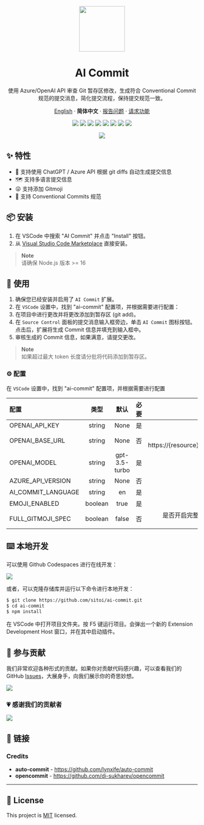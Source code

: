 <a name="readme-top"></a>

<div align="center">

<img height="120" src="https://github.com/Sitoi/ai-commit/blob/main/images/logo.png?raw=true">

<h1>AI Commit</h1>

使用 Azure/OpenAI API 审查 Git 暂存区修改，生成符合 Conventional Commit 规范的提交消息，简化提交流程，保持提交规范一致。

[English](./README.md) · **简体中文** · [报告问题][github-issues-link] · [请求功能][github-issues-link]

<!-- SHIELD GROUP -->

[![][github-contributors-shield]][github-contributors-link]
[![][github-forks-shield]][github-forks-link]
[![][github-stars-shield]][github-stars-link]
[![][github-issues-shield]][github-issues-link]
[![][vscode-marketplace-shield]][vscode-marketplace-link]
[![][total-installs-shield]][total-installs-link]
[![][avarage-rating-shield]][avarage-rating-link]
[![][github-license-shield]][github-license-link]

![](https://github.com/sitoi/ai-commit/blob/main/aicommit.gif?raw=true)

</div>

## ✨ 特性

- 🤯 支持使用 ChatGPT / Azure API 根据 git diffs 自动生成提交信息
- 🗺️ 支持多语言提交信息
- 😜 支持添加 Gitmoji
- 📝 支持 Conventional Commits 规范

## 📦 安装

1. 在 VSCode 中搜索 "AI Commit" 并点击 "Install" 按钮。
2. 从 [Visual Studio Code Marketplace](https://marketplace.visualstudio.com/items?itemName=Sitoi.ai-commit) 直接安装。

> **Note**\
> 请确保 Node.js 版本 >= 16

## 🤯 使用

1. 确保您已经安装并启用了 `AI Commit` 扩展。
2. 在 `VSCode` 设置中，找到 "ai-commit" 配置项，并根据需要进行配置：
3. 在项目中进行更改并将更改添加到暂存区 (git add)。
4. 在 `Source Control` 面板的提交消息输入框旁边，单击 `AI Commit` 图标按钮。点击后，扩展将生成 Commit 信息并填充到输入框中。
5. 审核生成的 Commit 信息，如果满意，请提交更改。

> **Note**\
> 如果超过最大 token 长度请分批将代码添加到暂存区。

### ⚙️ 配置

在 `VSCode` 设置中，找到 "ai-commit" 配置项，并根据需要进行配置

| 配置               |  类型   |     默认      | 必要 |                                        备注                                        |
| :----------------- | :-----: | :-----------: | :--: | :--------------------------------------------------------------------------------: |
| OPENAI_API_KEY     | string  |     None      |  是  |            [OpenAI 令牌](https://platform.openai.com/account/api-keys)             |
| OPENAI_BASE_URL    | string  |     None      |  否  | 如果是 Azure，使用：https://{resource}.openai.azure.com/openai/deployments/{model} |
| OPENAI_MODEL       | string  | gpt-3.5-turbo |  是  |                                    OpenAI MODEL                                    |
| AZURE_API_VERSION  | string  |     None      |  否  |                                 AZURE_API_VERSION                                  |
| AI_COMMIT_LANGUAGE | string  |      en       |  是  |                                   支持 19 种语言                                   |
| EMOJI_ENABLED      | boolean |     true      |  是  |                                   是否开启 Emoji                                   |
| FULL_GITMOJI_SPEC  | boolean |     false     |  否  |  是否开启完整的 GitEmoji 规范，参考 [https://gitmoji.dev/](https://gitmoji.dev/)   |

## ⌨️ 本地开发

可以使用 Github Codespaces 进行在线开发：

[![][github-codespace-shield]][github-codespace-link]

或者，可以克隆存储库并运行以下命令进行本地开发：

```bash
$ git clone https://github.com/sitoi/ai-commit.git
$ cd ai-commit
$ npm install
```

在 VSCode 中打开项目文件夹。按 F5 键运行项目。会弹出一个新的 Extension Development Host 窗口，并在其中启动插件。

## 🤝 参与贡献

我们非常欢迎各种形式的贡献。如果你对贡献代码感兴趣，可以查看我们的 GitHub [Issues][github-issues-link]，大展身手，向我们展示你的奇思妙想。

[![][pr-welcome-shield]][pr-welcome-link]

### 💗 感谢我们的贡献者

[![][github-contrib-shield]][github-contrib-link]

## 🔗 链接

### Credits

- **auto-commit** - <https://github.com/lynxife/auto-commit>
- **opencommit** - <https://github.com/di-sukharev/opencommit>

---

## 📝 License

This project is [MIT](./LICENSE) licensed.

<!-- LINK GROUP -->

[github-codespace-link]: https://codespaces.new/sitoi/ai-commit
[github-codespace-shield]: https://github.com/sitoi/ai-commit/blob/main/images/codespaces.png?raw=true
[github-contributors-link]: https://github.com/sitoi/ai-commit/graphs/contributors
[github-contributors-shield]: https://img.shields.io/github/contributors/sitoi/ai-commit?color=c4f042&labelColor=black&style=flat-square
[github-forks-link]: https://github.com/sitoi/ai-commit/network/members
[github-forks-shield]: https://img.shields.io/github/forks/sitoi/ai-commit?color=8ae8ff&labelColor=black&style=flat-square
[github-issues-link]: https://github.com/sitoi/ai-commit/issues
[github-issues-shield]: https://img.shields.io/github/issues/sitoi/ai-commit?color=ff80eb&labelColor=black&style=flat-square
[github-license-link]: https://github.com/sitoi/ai-commit/blob/main/LICENSE
[github-license-shield]: https://img.shields.io/github/license/sitoi/ai-commit?color=white&labelColor=black&style=flat-square
[github-stars-link]: https://github.com/sitoi/ai-commit/network/stargazers
[github-stars-shield]: https://img.shields.io/github/stars/sitoi/ai-commit?color=ffcb47&labelColor=black&style=flat-square
[pr-welcome-link]: https://github.com/sitoi/ai-commit/pulls
[pr-welcome-shield]: https://img.shields.io/badge/🤯_pr_welcome-%E2%86%92-ffcb47?labelColor=black&style=for-the-badge
[github-contrib-link]: https://github.com/sitoi/ai-commit/graphs/contributors
[github-contrib-shield]: https://contrib.rocks/image?repo=sitoi%2Fai-commit
[vscode-marketplace-link]: https://marketplace.visualstudio.com/items?itemName=Sitoi.ai-commit
[vscode-marketplace-shield]: https://img.shields.io/vscode-marketplace/v/Sitoi.ai-commit.svg?label=vscode%20marketplace&color=blue&labelColor=black&style=flat-square
[total-installs-link]: https://marketplace.visualstudio.com/items?itemName=Sitoi.ai-commit
[total-installs-shield]: https://img.shields.io/vscode-marketplace/d/Sitoi.ai-commit.svg?&labelColor=black&style=flat-square
[avarage-rating-link]: https://marketplace.visualstudio.com/items?itemName=Sitoi.ai-commit
[avarage-rating-shield]: https://img.shields.io/vscode-marketplace/r/Sitoi.ai-commit.svg?color=green&labelColor=black&style=flat-square
